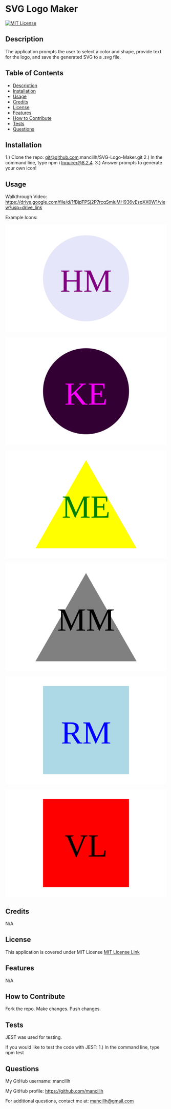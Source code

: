 # SVG Logo Maker
  [![MIT License](https://img.shields.io/github/license/Naereen/StrapDown.js.svg)](https://github.com/Naereen/StrapDown.js/blob/master/LICENSE)

  ## Description
  The application prompts the user to select a color and shape, provide text for the logo, and save the generated SVG to a .svg file.

  ## Table of Contents 
  * [Description](#description)
  * [Installation](#installation)
  * [Usage](#usage)
  * [Credits](#credits)
  * [License](#license)
  * [Features](#features)
  * [How to Contribute](#how-to-contribute)
  * [Tests](#tests)
  * [Questions](#questions)
  
  ## Installation
  1.) Clone the repo: git@github.com:mancillh/SVG-Logo-Maker.git
  2.) In the command line, type npm i Inquirer@8.2.4.
  3.) Answer prompts to generate your own icon!

  ## Usage
  Walkthrough Video: https://drive.google.com/file/d/1fBjpTPSj2P7rcqSmluMH936vEsqXX0W1/view?usp=drive_link

  Example Icons:

  ![Circle Example 1](examples/HM-logo-purple-on-lavender.svg)

  ![Circle Example 2](examples/lt-purp-on-dk-purp.svg)

  ![Triangle Example 1](examples/ME-logo-green-on-yellow.svg)

  ![Triangle Example 2](examples/MM-logo-black-on-gray.svg)

  ![Square Example 1](examples/RM-logo-blue-on-lightblue.svg)

  ![Square Example 2](examples/VL-logo-black-on-red.svg)

  ## Credits
  N/A

  ## License
  This application is covered under MIT License
  [MIT License Link](https://opensource.org/license/MIT)

  ## Features
  N/A

  ## How to Contribute
  Fork the repo. Make changes. Push changes.

  ## Tests
  JEST was used for testing.

  If you would like to test the code with JEST:
  1.) In the command line, type npm test

  ## Questions
  My GitHub username: mancillh 

  My GitHub profile: https://github.com/mancillh 

  For additional questions, contact me at: mancillh@gmail.com